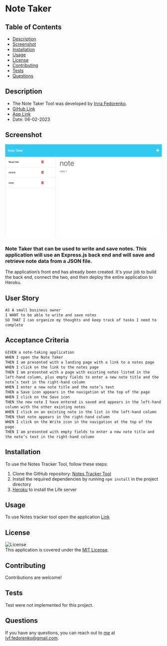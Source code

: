 # Note Taker
## Table of Contents
- [Description](#description)
- [Screenshot](#description)
- [Installation]( #installation)
- [Usage](#usage)
- [License](#license)
- [Contributing](#contributing)
- [Tests](#tests)
- [Questions](#questions) 
##  Description
- The Note Taker Tool was developed by [Inna Fedorenko](https://github.com/InnaFedorenko).
- [GiHub Link](https://github.com/InnaFedorenko/note-taker)
- [App Link](https://note-taker-if.herokuapp.com/)
- Date: 06-02-2023
## Screenshot
![Screenshot](/note-taker-if.herokuapp.com_notes.png "Note Taker screenshot")


### Note Taker that can be used to write and save notes. This application will use an Express.js back end and will save and retrieve note data from a JSON file.

The application’s front end has already been created. It's your job to build the back end, connect the two, and then deploy the entire application to Heroku.


## User Story

```
AS A small business owner
I WANT to be able to write and save notes
SO THAT I can organize my thoughts and keep track of tasks I need to complete
```


## Acceptance Criteria

```
GIVEN a note-taking application
WHEN I open the Note Taker
THEN I am presented with a landing page with a link to a notes page
WHEN I click on the link to the notes page
THEN I am presented with a page with existing notes listed in the left-hand column, plus empty fields to enter a new note title and the note’s text in the right-hand column
WHEN I enter a new note title and the note’s text
THEN a Save icon appears in the navigation at the top of the page
WHEN I click on the Save icon
THEN the new note I have entered is saved and appears in the left-hand column with the other existing notes
WHEN I click on an existing note in the list in the left-hand column
THEN that note appears in the right-hand column
WHEN I click on the Write icon in the navigation at the top of the page
THEN I am presented with empty fields to enter a new note title and the note’s text in the right-hand column
```

##  Installation
To use the Notes Tracker Tool, follow these steps:
1. Clone the GitHub repository: [Notes Tracker Tool](#github)
2. Install the required dependencies by running ```npm install``` in the project directory
3. [Heroku](https://dashboard.heroku.com/) to install the Life server


##  Usage
To use Notes tracker tool open the application [Link](https://note-taker-if.herokuapp.com/) 
## License
![License](https://img.shields.io/badge/License-MIT-yellow.svg)  
  This application is covered under the [MIT License](https://opensource.org/licenses/MIT).
##  Contributing
Contributions are welcome!
##  Tests
Test were not implemented for this project.
##  Questions
If you have any questions, you can reach out to [me](https://github.com/InnaFedorenko) at 
[ivf.fedorenko@gmail.com](mailto:ivf.fedorenko@gmail.com).
